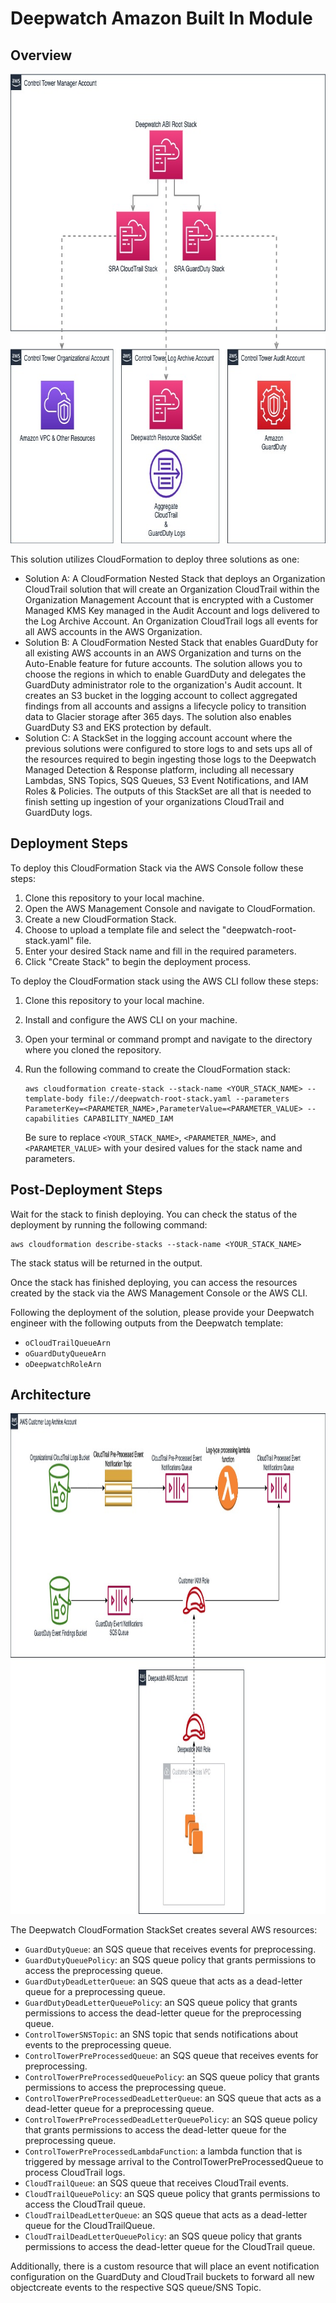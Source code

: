 # Deepwatch Amazon Built In Module 

## Overview

<img width="742" height="751" src="images/overview-architecture.jpg" alt="Overview Architecture">

This solution utilizes CloudFormation to deploy three solutions as one:

- Solution A: A CloudFormation Nested Stack that deploys an Organization CloudTrail solution that will create an Organization CloudTrail within the Organization Management Account that is encrypted with a Customer Managed KMS Key managed in the Audit Account and logs delivered to the Log Archive Account. An Organization CloudTrail logs all events for all AWS accounts in the AWS Organization.
- Solution B: A CloudFormation Nested Stack that enables GuardDuty for all existing AWS accounts in an AWS Organization and turns on the Auto-Enable feature for future accounts. The solution allows you to choose the regions in which to enable GuardDuty and delegates the GuardDuty administrator role to the organization's Audit account. It creates an S3 bucket in the logging account to collect aggregated findings from all accounts and assigns a lifecycle policy to transition data to Glacier storage after 365 days. The solution also enables GuardDuty S3 and EKS protection by default. 
- Solution C: A StackSet in the logging account account where the previous solutions were configured to store logs to and sets ups all of the resources required to begin ingesting those logs to the Deepwatch Managed Detection & Response platform, including all necessary Lambdas, SNS Topics, SQS Queues, S3 Event Notifications, and IAM Roles & Policies. The outputs of this StackSet are all that is needed to finish setting up ingestion of your organizations CloudTrail and GuardDuty logs.

## Deployment Steps

To deploy this CloudFormation Stack via the AWS Console follow these steps:

1. Clone this repository to your local machine.
2. Open the AWS Management Console and navigate to CloudFormation.
3. Create a new CloudFormation Stack.
4. Choose to upload a template file and select the "deepwatch-root-stack.yaml" file.
5. Enter your desired Stack name and fill in the required parameters.
6. Click "Create Stack" to begin the deployment process.

To deploy the CloudFormation stack using the AWS CLI follow these steps:

1. Clone this repository to your local machine.
2. Install and configure the AWS CLI on your machine.
3. Open your terminal or command prompt and navigate to the directory where you cloned the repository.
4. Run the following command to create the CloudFormation stack:

   ```
   aws cloudformation create-stack --stack-name <YOUR_STACK_NAME> --template-body file://deepwatch-root-stack.yaml --parameters ParameterKey=<PARAMETER_NAME>,ParameterValue=<PARAMETER_VALUE> --capabilities CAPABILITY_NAMED_IAM
   ```

   Be sure to replace `<YOUR_STACK_NAME>`, `<PARAMETER_NAME>`, and `<PARAMETER_VALUE>` with your desired values for the stack name and parameters.

## Post-Deployment Steps

Wait for the stack to finish deploying. You can check the status of the deployment by running the following command:

   ```
   aws cloudformation describe-stacks --stack-name <YOUR_STACK_NAME>
   ```

   The stack status will be returned in the output.

Once the stack has finished deploying, you can access the resources created by the stack via the AWS Management Console or the AWS CLI.

Following the deployment of the solution, please provide your Deepwatch engineer with the following outputs from the Deepwatch template:

- `oCloudTrailQueueArn`
- `oGuardDutyQueueArn`
- `oDeepwatchRoleArn`

## Architecture 

<img width="1081" height="801" src="images/resources-architecture.jpg" alt="Resources Architecture">

The Deepwatch CloudFormation StackSet creates several AWS resources:

- `GuardDutyQueue`: an SQS queue that receives events for preprocessing.
- `GuardDutyQueuePolicy`: an SQS queue policy that grants permissions to access the preprocessing queue.
- `GuardDutyDeadLetterQueue`: an SQS queue that acts as a dead-letter queue for a preprocessing queue.
- `GuardDutyDeadLetterQueuePolicy`: an SQS queue policy that grants permissions to access the dead-letter queue for the preprocessing queue.
- `ControlTowerSNSTopic`: an SNS topic that sends notifications about events to the preprocessing queue.
- `ControlTowerPreProcessedQueue`: an SQS queue that receives events for preprocessing.
- `ControlTowerPreProcessedQueuePolicy`: an SQS queue policy that grants permissions to access the preprocessing queue.
- `ControlTowerPreProcessedDeadLetterQueue`: an SQS queue that acts as a dead-letter queue for a preprocessing queue.
- `ControlTowerPreProcessedDeadLetterQueuePolicy`: an SQS queue policy that grants permissions to access the dead-letter queue for the preprocessing queue.
- `ControlTowerPreProcessedLambdaFunction`: a lambda function that is triggered by message arrival to the ControlTowerPreProcessedQueue to process CloudTrail logs.
- `CloudTrailQueue`: an SQS queue that receives CloudTrail events.
- `CloudTrailQueuePolicy`: an SQS queue policy that grants permissions to access the CloudTrail queue.
- `CloudTrailDeadLetterQueue`: an SQS queue that acts as a dead-letter queue for the CloudTrailQueue.
- `CloudTrailDeadLetterQueuePolicy`: an SQS queue policy that grants permissions to access the dead-letter queue for the CloudTrail queue.

Additionally, there is a custom resource that will place an event notification configuration on the GuardDuty and CloudTrail buckets to forward all new objectcreate events to the respective SQS queue/SNS Topic.

